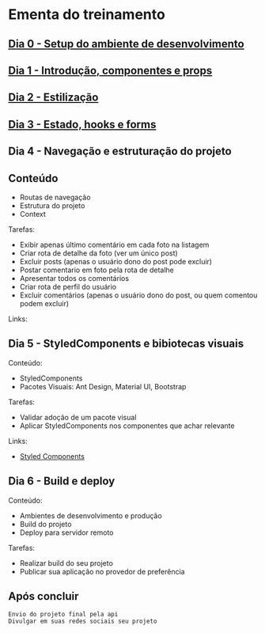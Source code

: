 # Ementa do treinamento

## [Dia 0 - Setup do ambiente de desenvolvimento](dia-0-setup.md)

## [Dia 1 - Introdução, componentes e props](dia-1-componente-props.md)

## [Dia 2 - Estilização](dia-2-estilizacao.md)

## [Dia 3 - Estado, hooks e forms](dia-3-estado-hooks-forms.md)

## Dia 4 - Navegação e estruturação do projeto

## Conteúdo
- Routas de navegação
- Estrutura do projeto
- Context

Tarefas:
- Exibir apenas último comentário em cada foto na listagem
- Criar rota de detalhe da foto (ver um único post)
- Excluir posts (apenas o usuário dono do post pode excluir)
- Postar comentario em foto pela rota de detalhe
- Apresentar todos os comentários
- Criar rota de perfil do usuário
- Excluir comentários (apenas o usuário dono do post, ou quem comentou podem excluir)

Links:

## Dia 5 - StyledComponents e bibiotecas visuais
Conteúdo:
- StyledComponents
- Pacotes Visuais: Ant Design, Material UI, Bootstrap

Tarefas:
- Validar adoção de um pacote visual
- Aplicar StyledComponents nos componentes que achar relevante

Links:
- [Styled Components](https://styled-components.com/)

## Dia 6 - Build e deploy
Conteúdo:
- Ambientes de desenvolvimento e produção
- Build do projeto
- Deploy para servidor remoto

Tarefas:
- Realizar build do seu projeto
- Publicar sua aplicação no provedor de preferência
        
## Após concluir
    Envio do projeto final pela api
    Divulgar em suas redes sociais seu projeto